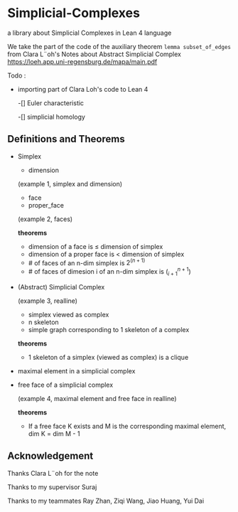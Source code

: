 # Simplicial-Complexes
a library about Simplicial Complexes in Lean 4 language

We take the part of the code of the auxiliary theorem `lemma subset_of_edges` from Clara L¨oh's Notes about Abstract Simplicial Complex https://loeh.app.uni-regensburg.de/mapa/main.pdf

Todo : 
- importing part of Clara Loh's code to Lean 4

    -[] Euler characteristic
    
    -[] simplicial homology

## Definitions and Theorems
- Simplex
  - dimension

  (example 1, simplex and dimension)
    
  - face
  - proper_face

  (example 2, faces)

  **theorems**
  - dimension of a face is $\le$ dimension of simplex
  - dimension of a proper face is $\lt$ dimension of simplex
  - \# of faces of an n-dim simplex is $2^{(n+1)}$
  - \# of faces of dimesion i of an n-dim simplex is $(^{n+1}_{i+1})$
 
- (Abstract) Simplicial Complex

  (example 3, realline)
  
  - simplex viewed as complex
  - n skeleton
  - simple graph corresponding to 1 skeleton of a complex
 
  **theorems**
  - 1 skeleton of a simplex (viewed as complex) is a clique
 
- maximal element in a simplicial complex
- free face of a simplicial complex

  (example 4, maximal element and free face in realline)

  **theorems**
  - If a free face K exists and M is the corresponding maximal element, dim K = dim M - 1
     

## Acknowledgement

Thanks Clara L¨oh for the note

Thanks to my supervisor Suraj

Thanks to my teammates Ray Zhan, Ziqi Wang, Jiao Huang, Yui Dai 
